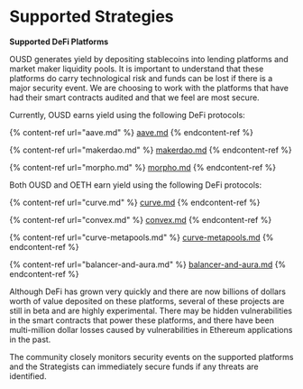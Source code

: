 # Supported Strategies

**Supported DeFi Platforms**

OUSD generates yield by depositing stablecoins into lending platforms and market maker liquidity pools. It is important to understand that these platforms do carry technological risk and funds can be lost if there is a major security event. We are choosing to work with the platforms that have had their smart contracts audited and that we feel are most secure.

Currently, OUSD earns yield using the following DeFi protocols:

{% content-ref url="aave.md" %}
[aave.md](aave.md)
{% endcontent-ref %}

{% content-ref url="makerdao.md" %}
[makerdao.md](makerdao.md)
{% endcontent-ref %}

{% content-ref url="morpho.md" %}
[morpho.md](morpho.md)
{% endcontent-ref %}

Both OUSD and OETH earn yield using the following DeFi protocols:

{% content-ref url="curve.md" %}
[curve.md](curve.md)
{% endcontent-ref %}

{% content-ref url="convex.md" %}
[convex.md](convex.md)
{% endcontent-ref %}

{% content-ref url="curve-metapools.md" %}
[curve-metapools.md](curve-metapools.md)
{% endcontent-ref %}

{% content-ref url="balancer-and-aura.md" %}
[balancer-and-aura.md](balancer-and-aura.md)
{% endcontent-ref %}

Although DeFi has grown very quickly and there are now billions of dollars worth of value deposited on these platforms, several of these projects are still in beta and are highly experimental. There may be hidden vulnerabilities in the smart contracts that power these platforms, and there have been multi-million dollar losses caused by vulnerabilities in Ethereum applications in the past.

The community closely monitors security events on the supported platforms and the Strategists can immediately secure funds if any threats are identified.
